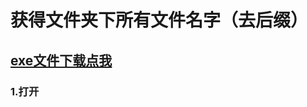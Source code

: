 # 获得文件夹下所有文件名字（去后缀）
## <a href="https://github.com/supersugarmaster/getFileName/blob/main/dist/getFileName.exe">exe文件下载点我</a>
### 1.打开